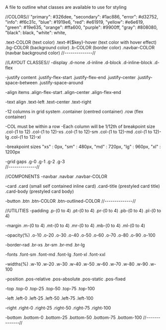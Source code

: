 A file to outline what classes are available to use for styling

//COLORS//
"primary": #326dee,
"secondary": #1ac886,
"error": #d32752,
"info": #f6c31c,
"blue": #1919e6,
"red": #e61919,
"yellow": #e6e619,
"green": #19e635,
"orange": #ffa600,
"purple": #9900ff,
"gray": #808080,
"black": black,
"white": white,

.text-COLOR (text color)
.text-#{$key}-hover (text color with hover effect)
.bg-COLOR (background color)
.b-COLOR (border color)
.navbar-COLOR (navbar background color)
//--------------//

//LAYOUT CLASSES//
-display
.d-none 
.d-inline 
.d-block 
.d-inline-block
.d-flex

-justify content
.justify-flex-start
.justify-flex-end
.justify-center
.justify-space-between
.justify-space-around

-align items
.align-flex-start
.align-center
.align-flex-end    

-text align
.text-left
.text-center
.text-right

-12 columns in grid system 
.container (centred container)
.row (flex container)

-COL must be within a row
-Each column will be 1/12th of breakpoint size
.col-(1 to 12) 
.col-(1 to 12)-xs 
.col-(1 to 12)-sm 
.col-(1 to 12)-md 
.col-(1 to 12)-lg 
.col-(1 to 12)-xl 

-breakpoint sizes
"xs" : 0px,
"sm" : 480px,
"md" : 720px,
"lg" : 960px,
"xl" : 1200px

-grid gaps
.g-0 
.g-1
.g-2 
.g-3  
//--------------//

//COMPONENTS
-navbar
.navbar
.navbar-COLOR 

-card
.card (small self contained inline card)
.card-title (prestyled card title)
.card-body (prestyled card body)

-button
.btn
.btn-COLOR
.btn-outlined-COLOR
//--------------//

//UTILITIES
-padding
.p-(0 to 4)
.pt-(0 to 4)
.pr-(0 to 4)
.pb-(0 to 4)
.pl-(0 to 4)

-margin
.m-(0 to 4)
.mt-(0 to 4)
.mr-(0 to 4)
.mb-(0 to 4)
.ml-(0 to 4)

-opacity(%)
.o-10
.o-20
.o-30
.o-40
.o-50
.o-60
.o-70
.o-80
.o-90
.o-100

-border-rad
.br-xs
.br-sm
.br-md
.br-lg

-fonts
.font-sm
.font-md
.font-lg
.font-xl
.font-xxl

-widths(%)
.w-10
.w-20
.w-30
.w-40
.w-50
.w-60
.w-70
.w-80
.w-90
.w-100

-position 
.pos-relative
.pos-absolute
.pos-static
.pos-fixed

-top
.top-0
.top-25
.top-50
.top-75
.top-100

-left
.left-0
.left-25
.left-50
.left-75
.left-100

-right
.right-0
.right-25
.right-50
.right-75
.right-100

-bottom
.bottom-0
.bottom-25
.bottom-50
.bottom-75
.bottom-100
//--------------//